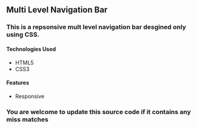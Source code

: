 ## Multi Level Navigation Bar

### This is a repsonsive mult level navigation bar desgined only using CSS.

#### Technologies Used
* HTML5
* CSS3

#### Features
* Responsive

### You are welcome to update this source code if it contains any miss matches

